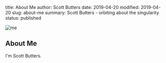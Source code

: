 title: About Me
author: Scott Butters
date: 2019-04-20
modified: 2019-04-20
slug: about-me
summary: Scott Butters - orbiting about the singularity
status: published

![me]({static}/img/via_ferrata.jpg)

## About Me

I'm Scott Butters.  